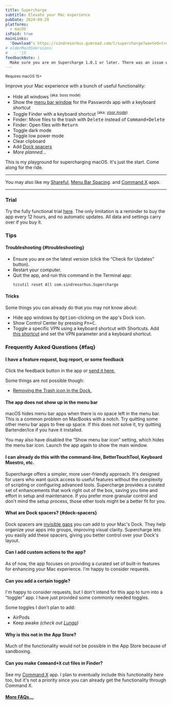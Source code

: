 ```yaml
---
title: Supercharge
subtitle: Elevate your Mac experience
pubDate: 2024-09-29
platforms:
  - macOS
isPaid: true
mainLinks:
  'Download': https://sindresorhus.gumroad.com/l/supercharge?wanted=true
# olderMacOSVersions:
#   - '15
feedbackNote: |
  Make sure you are on Supercharge 1.0.1 or later. There was an issue with toggling dark mode in earlier versions.
---
```


<sup>Requires macOS 15+</sup>

Improve your Mac experience with a bunch of useful functionality:

- Hide all windows <sup>(aka. boss mode)</sup>
- Show the [menu bar window](https://github.com/user-attachments/assets/1b8e2e12-187a-4d32-8ba3-c13f154de9e0) for the Passwords app with a keyboard shortcut
- Toggle Finder with a keyboard shortcut <sup>(aka. [visor mode](https://totalfinder.binaryage.com/visor))</sup>
- Finder: Move files to the trash with <kbd>Delete</kbd> instead of <kbd>Command+Delete</kbd>
- Finder: Open files with <kbd>Return</kbd>
- Toggle dark mode
- Toggle low power mode
- Clear clipboard
- Add [Dock spacers](#dock-spacers)
- *More planned…*

This is my playground for supercharging macOS. It's just the start. Come along for the ride.

---

You may also like my [Shareful](/shareful), [Menu Bar Spacing](/menu-bar-spacing). and [Command X](/command-x) apps.

---

### Trial

Try the fully functional trial [here](https://www.dropbox.com/scl/fi/nya501wysnqx622wzeq0e/Supercharge-1.1.0-trial-1727780947.zip?rlkey=hcu84rxz8kuqqwz4dogxbf16r&raw=1). The only limitation is a reminder to buy the app every 12 hours, and no automatic updates. All data and settings carry over if you buy it.

### Tips

#### Troubleshooting {#troubleshooting}

- Ensure you are on the latest version (click the “Check for Updates” button).
- Restart your computer.
- Quit the app, and run this command in the Terminal app:
	```sh
	tccutil reset All com.sindresorhus.Supercharge
	```

#### Tricks

Some things you can already do that you may not know about:

- Hide app windows by <kbd>Option</kbd>-clicking on the app's Dock icon.
- Show Control Center by pressing <kbd>Fn+C</kbd>.
- Toggle a specific VPN using a keyboard shortcut with Shortcuts. Add [this shortcut](https://www.icloud.com/shortcuts/a0c3171fe98a4379b8197299a84b060e) and set the VPN parameter and a keyboard shortcut.

### Frequently Asked Questions {#faq}

#### I have a feature request, bug report, or some feedback

Click the feedback button in the app or [send it here.](https://sindresorhus.com/feedback?product=Supercharge&referrer=Website-FAQ)

Some things are not possible though:

- [Removing the Trash icon in the Dock.](https://apple.stackexchange.com/a/454812/2363)


#### The app does not show up in the menu bar

macOS hides menu bar apps when there is no space left in the menu bar. This is a common problem on MacBooks with a notch. Try quitting some other menu bar apps to free up space. If this does not solve it, try quitting Bartender/Ice if you have it installed.

You may also have disabled the “Show menu bar icon” setting, which hides the menu bar icon. Launch the app again to show the main window.

#### I can already do this with the command-line, BetterTouchTool, Keyboard Maestro, etc.

Supercharge offers a simpler, more user-friendly approach. It's designed for users who want quick access to useful features without the complexity of scripting or configuring advanced tools. Supercharge provides a curated set of enhancements that work right out of the box, saving you time and effort in setup and maintenance. If you prefer more granular control and don't mind the setup process, those other tools might be a better fit for you.

#### What are Dock spacers? {#dock-spacers}

Dock spacers are [invisible gaps](https://res.cloudinary.com/cpenned/image/upload/f_auto,w_auto/v1636732613/Blog/post-images/20211112-dock.jpg) you can add to your Mac's Dock. They help organize your apps into groups, improving visual clarity. Supercharge lets you easily add these spacers, giving you better control over your Dock's layout.

#### Can I add custom actions to the app?

As of now, the app focuses on providing a curated set of built-in features for enhancing your Mac experience. I'm happy to consider requests.

#### Can you add a certain toggle?

I'm happy to consider requests, but I don't intend for this app to turn into a “toggler” app. I have just provided some commonly needed toggles.

Some toggles I don't plan to add:

- AirPods
- Keep awake *(check out [Lungo](/lungo))*

#### Why is this not in the App Store?

Much of the functionality would not be possible in the App Store because of sandboxing.

#### Can you make <kbd>Command+X</kbd> cut files in Finder?

See my [Command X](/command-x) app. I plan to eventually include this functionality here too, but it's not a priority since you can already get the functionality through Command X.

#### [More FAQs…](/apps/faq)

<!-- ### Older Versions

- [] for macOS 14

These are free for everyone but they will not run on newer macOS versions.
 -->
